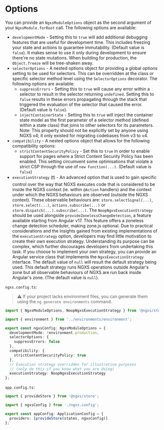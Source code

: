 # Options

You can provide an `NgxsModuleOptions` object as the second argument of your `NgxsModule.forRoot` call. The following options are available:

- `developmentMode` - Setting this to `true` will add additional debugging features that are useful for development time. This includes freezing your state and actions to guarantee immutability. (Default value is `false`). It makes sense to use it only during development to ensure there're no state mutations. When building for production, the `Object.freeze` will be tree-shaken away.
- `selectorOptions` - A nested options object for providing a global options setting to be used for selectors. This can be overridden at the class or specific selector method level using the `SelectorOptions` decorator. The following options are available:
  - `suppressErrors` - Setting this to `true` will cause any error within a selector to result in the selector returning `undefined`. Setting this to `false` results in these errors propagating through the stack that triggered the evaluation of the selector that caused the error. (Default value is `false`).
  - `injectContainerState` - Setting this to `true` will inject the container state model as the first parameter of a selector method (defined within a state class) that joins to other selectors for its parameters. Note: This property should not be explicitly set by anyone using NGXS v4; it only existed for migrating codebases from v3 to v4.
- `compatibility` - A nested options object that allows for the following compatibility options:
  - `strictContentSecurityPolicy` - Set this to `true` in order to enable support for pages where a Strict Content Security Policy has been enabled. This setting circumvent some optimisations that violate a strict CSP through the use of `new Function(...)`. (Default value is `false`)
- `executionStrategy` (❗) - An advanced option that is used to gain specific control over the way that NGXS executes code that is considered to be inside the NGXS context (ie. within `@Action` handlers) and the context under which the NGXS behaviours are observed (outside the NGXS context). These observable behaviours are: `store.selectSignal(...)`, `store.select(...)`, `actions.subscribe(...)` or `store.dispatch(...).subscribe(...)`.
  The `NoopNgxsExecutionStrategy` should be used alongside `provideZonelessChangeDetection`, a feature available starting from Angular v17. This feature offers a zoneless change detection scheduler, making zone.js optional.
  Due to practical considerations and the insights gained from existing implementations of the `executionStrategy` option, developers may find little motivation to create their own execution strategy. Understanding its purpose can be complex, which further discourages developers from undertaking this task.
  If you choose to implement your own strategy, you can provide an Angular service class that implements the `NgxsExecutionStrategy` interface.
  The default value of `null` will result the default strategy being used. This default strategy runs NGXS operations outside Angular's zone but all observable behaviours of NGXS are run back inside Angular's zone. (The default value is `null`).

`ngxs.config.ts`:

> :warning: If your project lacks environment files, you can generate them using the `ng generate environments` command.

```ts
import { NgxsModuleOptions, NoopNgxsExecutionStrategy } from '@ngxs/store';

import { environment } from '../environments/environment';

export const ngxsConfig: NgxsModuleOptions = {
  developmentMode: !environment.production,
  selectorOptions: {
    suppressErrors: false
  },
  compatibility: {
    strictContentSecurityPolicy: true
  },
  // Execution strategy overridden for illustrative purposes
  // (only do this if you know what you are doing)
  executionStrategy: NoopNgxsExecutionStrategy
};
```

`app.config.ts`:

```ts
import { provideStore } from '@ngxs/store';

import { ngxsConfig } from './ngxs.config';

export const appConfig: ApplicationConfig = {
  providers: [provideStore(states, ngxsConfig)]
};
```
